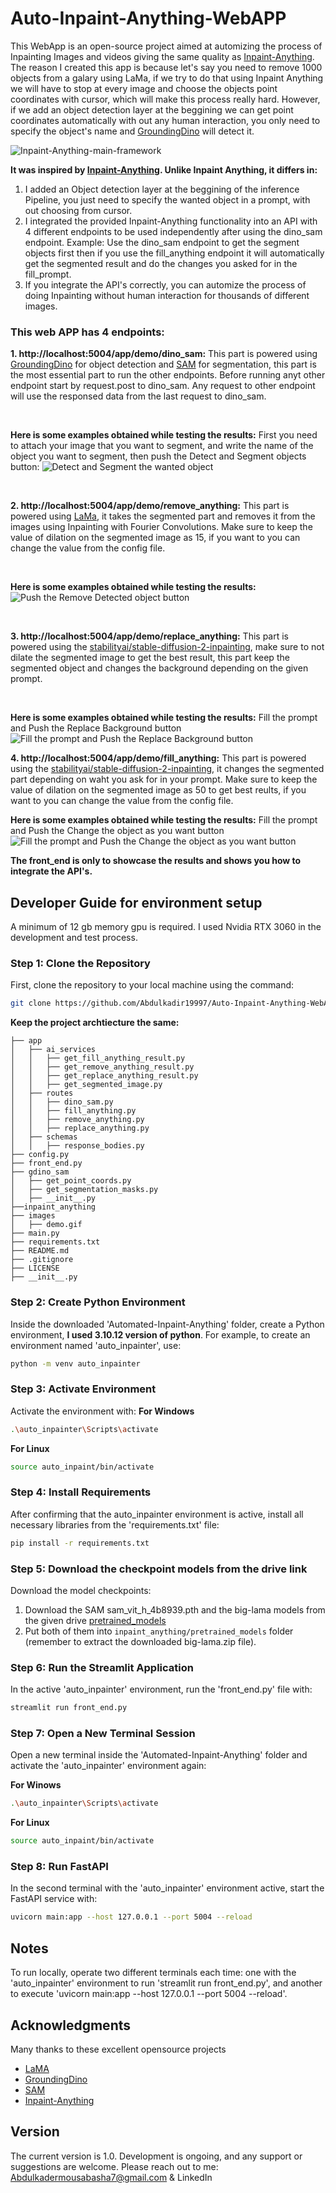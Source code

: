 # Auto-Inpaint-Anything-WebAPP
This WebApp is an open-source project aimed at automizing the process of Inpainting Images and videos giving the same quality as [Inpaint-Anything](https://github.com/geekyutao/Inpaint-Anything). The reason I created this app is because let's say you need to remove 1000 objects from a galary using LaMa, if we try to do that using Inpaint Anything we will have to stop at every image and choose the objects point coordinates with cursor, which will make this process really hard. However, if we add an object detection layer at the beggining we can get point coordinates automatically with out any human interaction, you only need to specify the object's name and [GroundingDino](https://huggingface.co/docs/transformers/en/model_doc/grounding-dino) will detect it.



![Inpaint-Anything-main-framework](images/MainFramework.png)

**It was inspired by [Inpaint-Anything](https://github.com/geekyutao/Inpaint-Anything). Unlike Inpaint Anything, it differs in:**
1. I added an Object detection layer at the beggining of the inference Pipeline, you just need to specify the wanted object in a prompt, with out choosing from cursor.
2. I integrated the provided Inpaint-Anything functionality into an API with 4 different endpoints to be used independently after using the dino_sam endpoint. Example: Use the dino_sam endpoint to get the segment objects first then if you use the fill_anything endpoint it will automatically get the segmented result and do the changes you asked for in the fill_prompt.
3. If you integrate the API's correctly, you can automize the process of doing Inpainting without human interaction for thousands of different images.


### This web APP has 4 endpoints:
**1. http://localhost:5004/app/demo/dino_sam:** This part is powered using [GroundingDino](https://huggingface.co/docs/transformers/en/model_doc/grounding-dino) for object detection and [SAM](https://github.com/facebookresearch/segment-anything) for segmentation, this part is the most essential part to run the other endpoints. Before running anyt other endpoint start by request.post to dino_sam. Any request to other endpoint will use the responsed data from the last request to dino_sam.

<br>

**Here is some examples obtained while testing the results:**
First you need to attach your image that you want to segment, and write the name of the object you want to segment, then push the Detect and Segment objects button:
![Detect and Segment the wanted object](images/segmentation.gif)

<br>

**2. http://localhost:5004/app/demo/remove_anything:** This part is powered using [LaMa](https://github.com/advimman/lama), it takes the segmented part and removes it from the images using Inpainting with Fourier Convolutions. Make sure to keep the value of dilation on the segmented image as 15, if you want to you can change the value from the config file. 

<br>

**Here is some examples obtained while testing the results:**
![Push the Remove Detected object button](images/remove.gif)

<br>

**3. http://localhost:5004/app/demo/replace_anything:** This part is powered using the [stabilityai/stable-diffusion-2-inpainting](https://huggingface.co/stabilityai/stable-diffusion-2-inpainting), make sure to not dilate the segmented image to get the best result, this part keep the segmented object and changes the background depending on the given prompt.

<br>

**Here is some examples obtained while testing the results:** Fill the prompt and Push the Replace Background button
![Fill the prompt and Push the Replace Background button](images/replace.gif)


**4. http://localhost:5004/app/demo/fill_anything:** This part is powered using the [stabilityai/stable-diffusion-2-inpainting](https://huggingface.co/stabilityai/stable-diffusion-2-inpainting), it changes the segmented part depending on waht you ask for in your prompt. Make sure to keep the value of dilation on the segmented image as 50 to get best reults, if you want to you can change the value from the config file. 

**Here is some examples obtained while testing the results:** Fill the prompt and Push the Change the object as you want button
![Fill the prompt and Push the Change the object as you want button](images/fill.gif)


**The front_end is only to showcase the results and shows you how to integrate the API's.**


## Developer Guide for environment setup
A minimum of 12 gb memory gpu is required. I used Nvidia RTX 3060 in the development and test process.


### Step 1: Clone the Repository

First, clone the repository to your local machine using the command:

```bash
git clone https://github.com/Abdulkadir19997/Auto-Inpaint-Anything-WebAPP.git
```

**Keep the project archtiecture the same:**
```
├── app
│   ├── ai_services
│   │   ├── get_fill_anything_result.py
│   │   ├── get_remove_anything_result.py
│   │   ├── get_replace_anything_result.py
│   │   ├── get_segmented_image.py
│   ├── routes
│   │   ├── dino_sam.py
│   │   ├── fill_anything.py
│   │   ├── remove_anything.py
│   │   ├── replace_anything.py
│   ├── schemas
│   │   ├── response_bodies.py
├── config.py
├── front_end.py
├── gdino_sam
│   ├── get_point_coords.py
│   ├── get_segmentation_masks.py
│   ├── __init__.py
├──inpaint_anything
├── images
│   ├── demo.gif
├── main.py
├── requirements.txt
├── README.md
├── .gitignore
├── LICENSE
├── __init__.py
```

### Step 2: Create Python Environment

Inside the downloaded 'Automated-Inpaint-Anything' folder, create a Python environment, **I used 3.10.12 version of python**. For example, to create an environment named 'auto_inpainter', use:

```bash
python -m venv auto_inpainter
```

### Step 3: Activate Environment

Activate the environment with:
**For Windows**
```bash
.\auto_inpainter\Scripts\activate
```

**For Linux**
```bash
source auto_inpaint/bin/activate
```

### Step 4: Install Requirements

After confirming that the auto_inpainter environment is active, install all necessary libraries from the 'requirements.txt' file:

```bash
pip install -r requirements.txt
```

### Step 5: Download the checkpoint models from the drive link
Download the model checkpoints:
1. Download the SAM sam_vit_h_4b8939.pth and the big-lama models from the given drive [pretrained_models](https://drive.google.com/drive/folders/1wpY-upCo4GIW4wVPnlMh_ym779lLIG2A?usp=sharing) 
2. Put both of them into `inpaint_anything/pretrained_models` folder (remember to extract the downloaded big-lama.zip file).


### Step 6: Run the Streamlit Application

In the active 'auto_inpainter' environment, run the 'front_end.py' file with:

```bash
streamlit run front_end.py
```

### Step 7: Open a New Terminal Session

Open a new terminal inside the 'Automated-Inpaint-Anything' folder and activate the 'auto_inpainter' environment again:

**For Winows**
```bash
.\auto_inpainter\Scripts\activate
```

**For Linux**
```bash
source auto_inpaint/bin/activate
```

### Step 8: Run FastAPI

In the second terminal with the 'auto_inpainter' environment active, start the FastAPI service with:

```bash
uvicorn main:app --host 127.0.0.1 --port 5004 --reload
```


## Notes
To run locally, operate two different terminals each time: one with the 'auto_inpainter' environment to run 'streamlit run front_end.py', and another to execute 'uvicorn main:app --host 127.0.0.1 --port 5004 --reload'.

## Acknowledgments
Many thanks to these excellent opensource projects
* [LaMA](https://github.com/saic-mdal/lama)
* [GroundingDino](https://huggingface.co/docs/transformers/en/model_doc/grounding-dino)
* [SAM](https://github.com/facebookresearch/segment-anything)
* [Inpaint-Anything](https://github.com/geekyutao/Inpaint-Anything)

## Version
The current version is 1.0. Development is ongoing, and any support or suggestions are welcome. Please reach out to me:
Abdulkadermousabasha7@gmail.com & LinkedIn